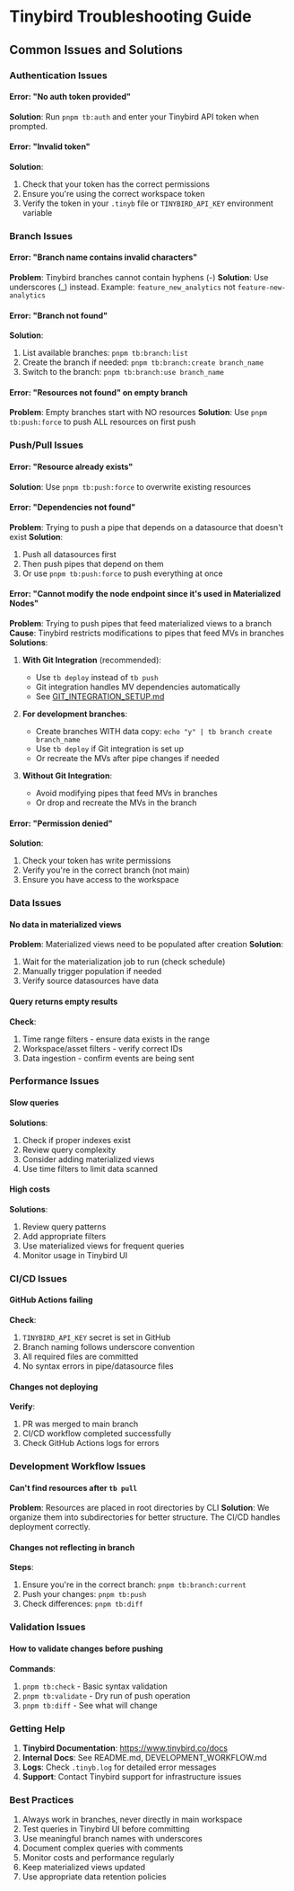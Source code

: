 # Tinybird Troubleshooting Guide

## Common Issues and Solutions

### Authentication Issues

#### Error: "No auth token provided"

**Solution**: Run `pnpm tb:auth` and enter your Tinybird API token when prompted.

#### Error: "Invalid token"

**Solution**:

1. Check that your token has the correct permissions
2. Ensure you're using the correct workspace token
3. Verify the token in your `.tinyb` file or `TINYBIRD_API_KEY` environment variable

### Branch Issues

#### Error: "Branch name contains invalid characters"

**Problem**: Tinybird branches cannot contain hyphens (-)
**Solution**: Use underscores (\_) instead. Example: `feature_new_analytics` not `feature-new-analytics`

#### Error: "Branch not found"

**Solution**:

1. List available branches: `pnpm tb:branch:list`
2. Create the branch if needed: `pnpm tb:branch:create branch_name`
3. Switch to the branch: `pnpm tb:branch:use branch_name`

#### Error: "Resources not found" on empty branch

**Problem**: Empty branches start with NO resources
**Solution**: Use `pnpm tb:push:force` to push ALL resources on first push

### Push/Pull Issues

#### Error: "Resource already exists"

**Solution**: Use `pnpm tb:push:force` to overwrite existing resources

#### Error: "Dependencies not found"

**Problem**: Trying to push a pipe that depends on a datasource that doesn't exist
**Solution**:

1. Push all datasources first
2. Then push pipes that depend on them
3. Or use `pnpm tb:push:force` to push everything at once

#### Error: "Cannot modify the node endpoint since it's used in Materialized Nodes"

**Problem**: Trying to push pipes that feed materialized views to a branch
**Cause**: Tinybird restricts modifications to pipes that feed MVs in branches
**Solutions**:

1. **With Git Integration** (recommended):
   - Use `tb deploy` instead of `tb push`
   - Git integration handles MV dependencies automatically
   - See [GIT_INTEGRATION_SETUP.md](./GIT_INTEGRATION_SETUP.md)

2. **For development branches**:
   - Create branches WITH data copy: `echo "y" | tb branch create branch_name`
   - Use `tb deploy` if Git integration is set up
   - Or recreate the MVs after pipe changes if needed

3. **Without Git Integration**:
   - Avoid modifying pipes that feed MVs in branches
   - Or drop and recreate the MVs in the branch

#### Error: "Permission denied"

**Solution**:

1. Check your token has write permissions
2. Verify you're in the correct branch (not main)
3. Ensure you have access to the workspace

### Data Issues

#### No data in materialized views

**Problem**: Materialized views need to be populated after creation
**Solution**:

1. Wait for the materialization job to run (check schedule)
2. Manually trigger population if needed
3. Verify source datasources have data

#### Query returns empty results

**Check**:

1. Time range filters - ensure data exists in the range
2. Workspace/asset filters - verify correct IDs
3. Data ingestion - confirm events are being sent

### Performance Issues

#### Slow queries

**Solutions**:

1. Check if proper indexes exist
2. Review query complexity
3. Consider adding materialized views
4. Use time filters to limit data scanned

#### High costs

**Solutions**:

1. Review query patterns
2. Add appropriate filters
3. Use materialized views for frequent queries
4. Monitor usage in Tinybird UI

### CI/CD Issues

#### GitHub Actions failing

**Check**:

1. `TINYBIRD_API_KEY` secret is set in GitHub
2. Branch naming follows underscore convention
3. All required files are committed
4. No syntax errors in pipe/datasource files

#### Changes not deploying

**Verify**:

1. PR was merged to main branch
2. CI/CD workflow completed successfully
3. Check GitHub Actions logs for errors

### Development Workflow Issues

#### Can't find resources after `tb pull`

**Problem**: Resources are placed in root directories by CLI
**Solution**: We organize them into subdirectories for better structure. The CI/CD handles deployment correctly.

#### Changes not reflecting in branch

**Steps**:

1. Ensure you're in the correct branch: `pnpm tb:branch:current`
2. Push your changes: `pnpm tb:push`
3. Check differences: `pnpm tb:diff`

### Validation Issues

#### How to validate changes before pushing

**Commands**:

1. `pnpm tb:check` - Basic syntax validation
2. `pnpm tb:validate` - Dry run of push operation
3. `pnpm tb:diff` - See what will change

### Getting Help

1. **Tinybird Documentation**: https://www.tinybird.co/docs
2. **Internal Docs**: See README.md, DEVELOPMENT_WORKFLOW.md
3. **Logs**: Check `.tinyb.log` for detailed error messages
4. **Support**: Contact Tinybird support for infrastructure issues

### Best Practices

1. Always work in branches, never directly in main workspace
2. Test queries in Tinybird UI before committing
3. Use meaningful branch names with underscores
4. Document complex queries with comments
5. Monitor costs and performance regularly
6. Keep materialized views updated
7. Use appropriate data retention policies
